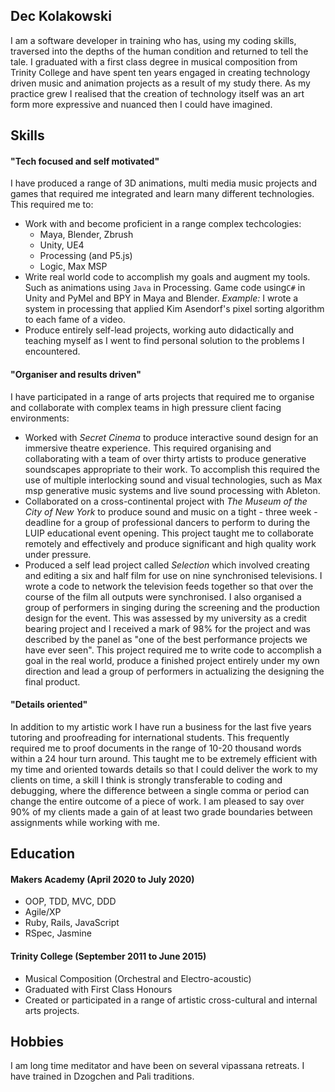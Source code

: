 ## Dec Kolakowski

I am a software developer in training who has, using my coding skills, traversed into the depths of the human condition and returned to tell the tale. I graduated with a first class degree in musical composition from Trinity College and have spent ten years engaged in creating technology driven music and animation projects as a result of my study there. As my practice grew I realised that the creation of technology itself was an art form more expressive and nuanced then I could have imagined.
## Skills
#### "Tech focused and self motivated"
I have produced a range of 3D animations, multi media music projects and games that required me integrated and learn many different technologies. This required me to:

 - Work with and become proficient in a range complex techcologies:
	 - Maya, Blender, Zbrush
	 - Unity, UE4
	 - Processing (and P5.js)
	 - Logic, Max MSP
 - Write real world code to accomplish my goals and augment my tools. Such as animations using `Java` in Processing. Game code using`C#`  in Unity and PyMel and BPY in Maya and Blender. *Example:* I wrote a system in processing that applied Kim Asendorf's pixel sorting algorithm to each fame of a video.
 - Produce entirely self-lead projects, working auto didactically and teaching myself as I went to find personal solution to the problems I encountered. 

#### "Organiser and results driven"
I have participated in a range of arts projects that required me to organise and collaborate with complex teams in high pressure client facing environments:

 - Worked with *Secret Cinema* to produce interactive sound design for an immersive theatre experience. This required organising and collaborating with a team of over thirty artists to produce generative soundscapes appropriate to their work. To accomplish this required the use of multiple interlocking sound and visual technologies, such as Max msp generative music systems and live sound processing with Ableton.
 - Collaborated on a cross-continental project with *The Museum of the City of New York* to produce sound and music on a tight - three week - deadline for a group of professional dancers to perform to during the LUIP educational event opening. This project taught me to collaborate remotely and effectively and produce significant and high quality work under pressure.
 - Produced a self lead project called *Selection* which involved creating and editing a six and half film for use on nine synchronised televisions. I wrote a code to network the television feeds together so that over the course of the film all outputs were synchronised. I also organised a group of performers in singing during the screening and the production design for the event. This was assessed by my university as a credit bearing project and I received a mark of 98% for the project and was described by the panel as "one of the best performance projects we have ever seen". This project required me to write code to accomplish a goal in the real world, produce a finished project entirely under my own direction and lead a group of performers in actualizing the designing the final product.

#### "Details oriented"
In addition to my artistic work I have run a business for the last five years tutoring and proofreading for international students. This frequently required me to proof documents in the range of 10-20 thousand words within a 24 hour turn around. This taught me to be extremely efficient with my time and oriented towards details so that I could deliver the work to my clients on time, a skill I think is strongly transferable to coding and debugging, where the difference between a single comma or period can change the entire outcome of a piece of work. I am pleased to say over 90% of my clients made a gain of at least two grade boundaries between assignments while working with me.

## Education

#### Makers Academy (April 2020 to July 2020)

- OOP, TDD, MVC, DDD
- Agile/XP
- Ruby, Rails, JavaScript
- RSpec, Jasmine

#### Trinity College (September 2011 to June 2015)

- Musical Composition (Orchestral and Electro-acoustic)
- Graduated with First Class Honours
- Created or participated in a range of artistic cross-cultural and internal arts projects.

## Hobbies

I am long time meditator and have been on several vipassana retreats. I have trained in Dzogchen and Pali traditions.
<!--stackedit_data:
eyJoaXN0b3J5IjpbMTg5ODUyMDMxMiwxODc3MTUzNzAsLTE4ND
Q4OTcyMDAsMjExNTYwMDEyNiwtNTAxMTY1NDY4XX0=
-->